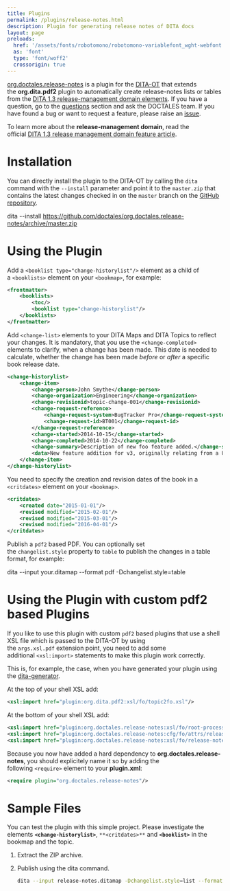 ```yaml
---
title: Plugins
permalink: /plugins/release-notes.html
description: Plugin for generating release notes of DITA docs
layout: page
preloads:
  href: '/assets/fonts/robotomono/robotomono-variablefont_wght-webfont.woff2'
  as: 'font'
  type: 'font/woff2'
  crossorigin: true
---
```


[org.doctales.release-notes](https://github.com/doctales/org.doctales.release-notes) is a plugin for the [DITA-OT](http://dita-ot.github.io/) that extends the **org.dita.pdf2** plugin to automatically create release-notes lists or tables from the [DITA 1.3 release-management domain elements](http://docs.oasis-open.org/dita/dita/v1.3/os/part3-all-inclusive/archSpec/technicalContent/releaseManagement-domain.html#dita_release_management_domain_topic). If you have a question, go to the [questions](https://doctales.atlassian.net/wiki/display/J2D/questions/onboarding) section and ask the DOCTALES team. If you have found a bug or want to request a feature, please raise an [issue](https://github.com/doctales/org.doctales.javaProperties2Dita/issues).

To learn more about the **release-management domain**, read the official [DITA 1.3 release management domain feature article](https://www.oasis-open.org/committees/download.php/56339/Release_Management_WP.pdf).

  

Installation
============

You can directly install the plugin to the DITA-OT by calling the `dita` command with the `--install` parameter and point it to the `master.zip` that contains the latest changes checked in on the `master` branch on the [GitHub repository](https://github.com/doctales/org.doctales.release-notes).

dita --install https://github.com/doctales/org.doctales.release-notes/archive/master.zip

  
Using the Plugin
================

Add a `<booklist type="change-historylist"/>` element as a child of a `<booklists>` element on your `<bookmap>`, for example:

```xml
<frontmatter>
    <booklists>
        <toc/>
        <booklist type="change-historylist"/>
    </booklists>
</frontmatter>
```

Add `<change-list>` elements to your DITA Maps and DITA Topics to reflect your changes. It is mandatory, that you use the `<change-completed>` elements to clarify, when a change has been made. This date is needed to calculate, whether the change has been made _before_ or _after_ a specific book release date.

```xml
<change-historylist>
    <change-item>
        <change-person>John Smythe</change-person>
        <change-organization>Engineering</change-organization>
        <change-revisionid>topic-change-001</change-revisionid>
        <change-request-reference>
            <change-request-system>BugTracker Pro</change-request-system>
            <change-request-id>BT001</change-request-id>
        </change-request-reference>
        <change-started>2014-10-15</change-started>
        <change-completed>2014-10-22</change-completed>
        <change-summary>Description of new foo feature added.</change-summary>
        <data>New feature addition for v3, originally relating from a UI change request that came in from a customer</data>
    </change-item>
</change-historylist>
```

You need to specify the creation and revision dates of the book in a `<critdates>` element on your `<bookmap>`.

```xml
<critdates>
    <created date="2015-01-01"/>
    <revised modified="2015-02-01"/>
    <revised modified="2015-03-01"/>
    <revised modified="2016-04-01"/>
</critdates>
```

Publish a `pdf2` based PDF. You can optionally set the `changelist.style` property to `table` to publish the changes in a table format, for example:

dita --input your.ditamap --format pdf -Dchangelist.style=table

Using the Plugin with custom pdf2 based Plugins
===============================================

If you like to use this plugin with custom `pdf2` based plugins that use a shell XSL file which is passed to the DITA-OT by using the `args.xsl.pdf` extension point, you need to add some additional `<xsl:import>` statements to make this plugin work correctly.

This is, for example, the case, when you have generated your plugin using the [dita-generator](http://dita-generator-hrd.appspot.com/).

At the top of your shell XSL add:

  

```xml
<xsl:import href="plugin:org.dita.pdf2:xsl/fo/topic2fo.xsl"/>
```

At the bottom of your shell XSL add:

  

```xml
<xsl:import href="plugin:org.doctales.release-notes:xsl/fo/root-processing.xsl"/>
<xsl:import href="plugin:org.doctales.release-notes:cfg/fo/attrs/release-notes.xsl"/>
<xsl:import href="plugin:org.doctales.release-notes:xsl/fo/release-notes.xsl"/>
```

  
Because you now have added a hard dependency to **org.doctales.release-notes**, you should explicitely name it so by adding the following `<require>` element to your **plugin.xml**:

  

```xml
<require plugin="org.doctales.release-notes"/>
```

Sample Files
============

You can test the plugin with this simple project. Please investigate the elements **`<change-historylist>`**, `**<critdates>**` and **`<booklist>`** in the bookmap and the topic.

1.  Extract the ZIP archive.
2.  Publish using the dita command.
    
    ```bash
    dita --input release-notes.ditamap -Dchangelist.style=list --format pdf2
    ```